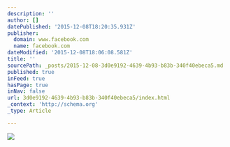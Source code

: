 ```yaml
---
description: ''
author: []
datePublished: '2015-12-08T18:20:35.931Z'
publisher:
  domain: www.facebook.com
  name: facebook.com
dateModified: '2015-12-08T18:06:08.581Z'
title: ''
sourcePath: _posts/2015-12-08-3d0e9192-4639-4b93-b83b-340f40ebeca5.md
published: true
inFeed: true
hasPage: true
inNav: false
url: 3d0e9192-4639-4b93-b83b-340f40ebeca5/index.html
_context: 'http://schema.org'
_type: Article

---
```

![](https://scontent-arn2-1.xx.fbcdn.net/hphotos-xpf1/v/t1.0-9/12316352_849490241836716_4562774600279989245_n.jpg?oh=88b536179d7d55c05a40cf8848bc9d44&oe=571EB786)
